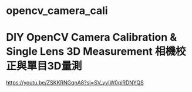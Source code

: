 # opencv_camera_cali

# DIY OpenCV Camera Calibration & Single Lens 3D Measurement 相機校正與單目3D量測
https://youtu.be/ZSKKRNGqnA8?si=SV_yvIW0qiRDNYQS 
